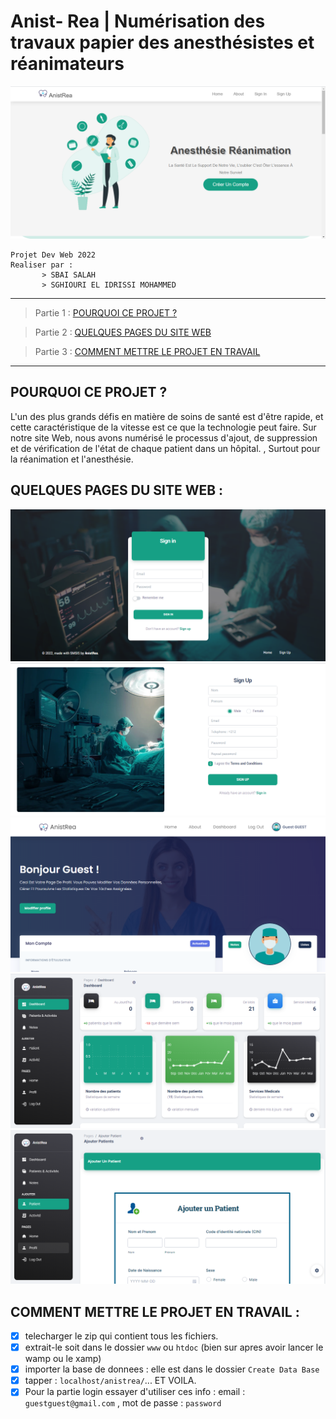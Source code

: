 # Anist- Rea | Numérisation des travaux papier des anesthésistes et réanimateurs

![home page](https://github.com/Sbai-Salah/Anist-Rea/blob/main/screens/homePage.PNG)

```
Projet Dev Web 2022
Realiser par : 
       > SBAI SALAH
       > SGHIOURI EL IDRISSI MOHAMMED
```
---------

> Partie 1 : [POURQUOI CE PROJET ? ](#pourquoi-ce-projet-)
 
> Partie 2 : [QUELQUES PAGES DU SITE WEB](#quelques-pages-du-site-web-)

> Partie 3 : [COMMENT METTRE LE PROJET EN TRAVAIL](#comment-mettre-le-projet-en-travail-)

---------


## POURQUOI CE PROJET ? 

L'un des plus grands défis en matière de soins de santé est d'être rapide, et cette caractéristique de la vitesse est ce que la technologie peut faire. Sur notre site Web, nous avons numérisé le processus d'ajout, de suppression et de vérification de l'état de chaque patient dans un hôpital. , Surtout pour la réanimation et l'anesthésie.

## QUELQUES PAGES DU SITE WEB : 


![home page](https://github.com/Sbai-Salah/Anist-Rea/blob/main/screens/sign%20in.PNG)
![home page](https://github.com/Sbai-Salah/Anist-Rea/blob/main/screens/signup.PNG)
![home page](https://github.com/Sbai-Salah/Anist-Rea/blob/main/screens/Profil.PNG)
![home page](https://github.com/Sbai-Salah/Anist-Rea/blob/main/screens/dash%201.PNG)
![home page](https://github.com/Sbai-Salah/Anist-Rea/blob/main/screens/addPatient.PNG)


## COMMENT METTRE LE PROJET EN TRAVAIL : 

- [X] telecharger le zip qui contient tous les fichiers. 
- [X] extrait-le soit dans le dossier `www` ou `htdoc` (bien sur apres avoir lancer le wamp ou le xamp)
- [X] importer la base de donnees : elle est dans le dossier `Create Data Base`
- [X] tapper : `localhost/anistrea/`... ET VOILA.
- [X] Pour la partie login essayer d'utiliser ces info : email : `guestguest@gmail.com` , mot de passe : `password`
